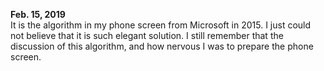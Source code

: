 **Feb. 15, 2019** <br>
It is the algorithm in my phone screen from Microsoft in 2015. I just could not believe that it is such elegant solution. I still remember that the discussion of this algorithm, and how nervous I was to prepare the phone screen. 


